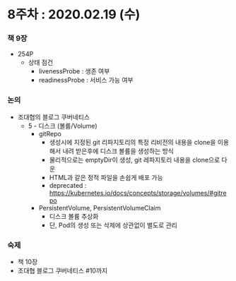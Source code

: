 8주차 : 2020.02.19 (수)
=============

### 책 9장
* 254P
  * 상태 점건
    * livenessProbe : 생존 여부
    * readinessProbe : 서비스 가능 여부

### 논의
* 조대협의 블로그 쿠버네티스
  * 5 - 디스크 (볼륨/Volume)
    * gitRepo
      * 생성시에 지정된 git 리파지토리의 특정 리비전의 내용을 clone을 이용해서 내려 받은후에 디스크 볼륨을 생성하는 방식
      * 물리적으로는 emptyDir이 생성, git 레파지토리 내용을 clone으로 다운
      * HTML과 같은 정적 파일을 손쉽게 배포 가능
      * deprecated : https://kubernetes.io/docs/concepts/storage/volumes/#gitrepo
    * PersistentVolume, PersistentVolumeClaim
      * 디스크 볼륨 추상화
      * 단, Pod의 생성 또는 삭제에 상관없이 별도로 관리

### 숙제
* 책 10장
* 조대협 블로그 쿠버네티스 #10까지

